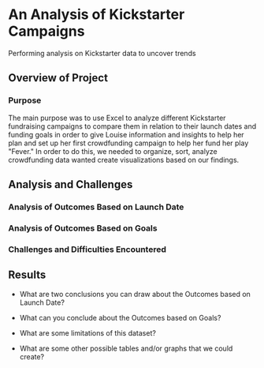 # An Analysis of Kickstarter Campaigns
Performing analysis on Kickstarter data to uncover trends

## Overview of Project

### Purpose

The main purpose was to use Excel to analyze different Kickstarter fundraising campaigns to compare them in relation to their launch dates and funding goals in order to give Louise information and insights to help her plan and set up her first crowdfunding campaign to help her fund her play "Fever." In order to do this, we needed to organize, sort, analyze crowdfunding data wanted create visualizations based on our findings. 

## Analysis and Challenges

### Analysis of Outcomes Based on Launch Date

### Analysis of Outcomes Based on Goals

### Challenges and Difficulties Encountered

## Results

- What are two conclusions you can draw about the Outcomes based on Launch Date?

- What can you conclude about the Outcomes based on Goals?

- What are some limitations of this dataset?

- What are some other possible tables and/or graphs that we could create?
